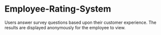 # Employee-Rating-System
Users answer survey questions based upon their customer experience. The results are displayed anonymously for the employee to view.
